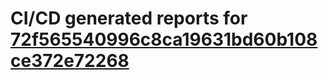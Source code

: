 # CI/CD generated reports for [72f565540996c8ca19631bd60b108ce372e72268](https://github.com/hydephp/develop/commit/72f565540996c8ca19631bd60b108ce372e72268)
